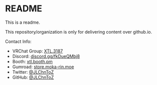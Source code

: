 # README

This is a readme.

This repository/organization is only for delivering content over github.io.

Contact Info:

- VRChat Group: [XTL.3187](https://vrc.group/XTL.3187)
- Discord: [discord.gg/fkDueQMbj8](https://discord.gg/fkDueQMbj8)
- Booth: [xtl.booth.pm](https://xtl.booth.pm/)
- Gumroad: [store.moka-rin.moe](https://store.moka-rin.moe/)
- Twitter: [@JLChnToZ](https://twitter.com/JLChnToZ)
- GitHub: [@JLChnToZ](https://github.com/JLChnToZ)